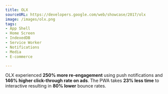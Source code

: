 ```yaml
---
title: OLX
sourceURL: https://developers.google.com/web/showcase/2017/olx
image: /images/olx.png
tags:
- App Shell
- Home Screen
- IndexedDB
- Service Worker
- Notifications
- Media
- E-commerce

---
```


OLX experienced **250% more re-engagement** using push notifications and **146% higher click-through rate on ads**. The PWA takes **23% less time** to interactive resulting in **80% lower** bounce rates.
